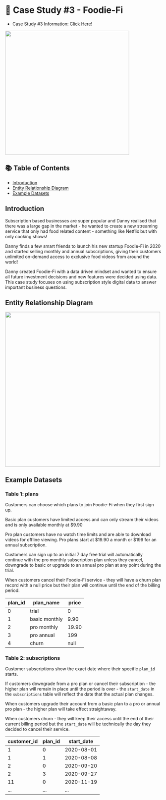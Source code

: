 # 🍜 Case Study #3 - Foodie-Fi

- Case Study #3 Information: [Click Here!](https://8weeksqlchallenge.com/case-study-3/)

<img align="center" width="400" src="https://user-images.githubusercontent.com/94410139/160449485-68336255-3f3e-45af-94eb-388a3f9af974.png">

## 📚 Table of Contents
  * [Introduction](#introduction)
  * [Entity Relationship Diagram](#entity-relationship-diagram)
  * [Example Datasets](#example-datasets)
 
## Introduction 
Subscription based businesses are super popular and Danny realised that there was a large gap in the market - he wanted to create a new streaming service that only had food related content - something like Netflix but with only cooking shows!

Danny finds a few smart friends to launch his new startup Foodie-Fi in 2020 and started selling monthly and annual subscriptions, giving their customers unlimited on-demand access to exclusive food videos from around the world!

Danny created Foodie-Fi with a data driven mindset and wanted to ensure all future investment decisions and new features were decided using data. This case study focuses on using subscription style digital data to answer important business questions.

## Entity Relationship Diagram 

<img align="center" width="500" src="https://user-images.githubusercontent.com/94410139/160449786-4e908a9c-85ee-40de-9f46-c650abd1b351.png">

## Example Datasets
### Table 1: plans

Customers can choose which plans to join Foodie-Fi when they first sign up.

Basic plan customers have limited access and can only stream their videos and is only available monthly at $9.90

Pro plan customers have no watch time limits and are able to download videos for offline viewing. Pro plans start at $19.90 a month or $199 for an annual subscription.

Customers can sign up to an initial 7 day free trial will automatically continue with the pro monthly subscription plan unless they cancel, downgrade to basic or upgrade to an annual pro plan at any point during the trial.

When customers cancel their Foodie-Fi service - they will have a churn plan record with a null price but their plan will continue until the end of the billing period.

| plan_id | plan_name | price |    
|---------|-------------------|--------|
| 0       | trial        | 0|
| 1       | basic monthly        |  9.90|   
| 2       | pro monthly        |  19.90|   
| 3       | pro annual        |     199|
| 4       | churn        |     null|


### Table 2: subscriptions

Customer subscriptions show the exact date where their specific `plan_id` starts.

If customers downgrade from a pro plan or cancel their subscription - the higher plan will remain in place until the period is over - the `start_date` in the `subscriptions` table will reflect the date that the actual plan changes.

When customers upgrade their account from a basic plan to a pro or annual pro plan - the higher plan will take effect straightaway.

When customers churn - they will keep their access until the end of their current billing period but the `start_date` will be technically the day they decided to cancel their service.

| customer_id | plan_id | start_date  |
|-------------|---------|-------------|
| 1           | 0     | 2020-08-01  |
| 1           | 1     | 2020-08-08  |
| 2           | 0     | 2020-09-20  |
| 2           | 3     | 2020-09-27  |
| 11           | 0     | 2020-11-19  |
| ...         | ...     | ...         | 

